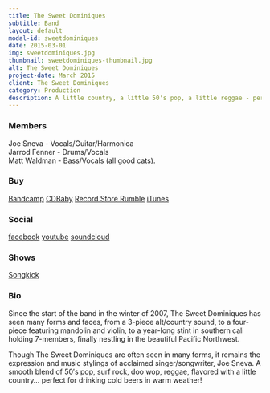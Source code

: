 ```yaml
---
title: The Sweet Dominiques
subtitle: Band
layout: default
modal-id: sweetdominiques
date: 2015-03-01
img: sweetdominiques.jpg
thumbnail: sweetdominiques-thumbnail.jpg
alt: The Sweet Dominiques
project-date: March 2015
client: The Sweet Dominiques
category: Production
description: A little country, a little 50's pop, a little reggae - perfect for drinking cold beers in warm weather.
---
```


<h3>Members</h3>
Joe Sneva - Vocals/Guitar/Harmonica<br/>
Jarrod Fenner - Drums/Vocals<br/>
Matt Waldman - Bass/Vocals (all good cats).

<h3>Buy</h3>
<a href="http://thesweetdominiques.bandcamp.com/" target="_blank" class="btn-link">Bandcamp</a>
<a href="http://www.cdbaby.com/cd/SweetDominiques" target="_blank" class="btn-link">CDBaby</a>
<a href="http://www.cdbaby.com/cd/sweetdominiques1" target="_blank" class="btn-link">Record Store Rumble</a>
<a href="https://itunes.apple.com/us/artist/the-sweet-dominiques/id383657132" class="btn-link">iTunes</a>

<h3>Social</h3>
<a href="https://www.facebook.com/TheSweetDominiques" target="_blank" class="symbol btn-link">facebook</a>
<a href="https://www.youtube.com/user/GrooveMaster5K" target="_blank" class="symbol btn-link">youtube</a>
<a href="https://soundcloud.com/the_sweet_dominiques" target="_blank" class="symbol btn-link">soundcloud</a>

<h3>Shows</h3>
<a href="http://www.songkick.com/artists/994938-sweet-dominiques" target="_blank">Songkick</a>

<h3>Bio</h3>
<p>Since the start of the band in the winter of 2007, The Sweet Dominiques has seen many forms and faces, from a 3-piece alt/country sound, to a four-piece featuring mandolin and violin, to a year-long stint in southern cali holding 7-members, finally nestling in the beautiful Pacific Northwest.</p>
<p>Though The Sweet Dominiques are often seen in many forms, it remains the expression and music stylings of acclaimed singer/songwriter, Joe Sneva. A smooth blend of 50′s pop, surf rock, doo wop, reggae, flavored with a little country… perfect for drinking cold beers in warm weather!</p>